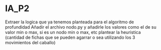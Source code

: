 # IA_P2

Extraer la logica que ya tenemos planteada para el algoritmo de profundidad
Añadir el archivo nodo.py y añadirle los valores como el de su valor min o max, si es un nodo min o max, etc
plantear la heuristica (cantidad de fichas que se pueden agarrar o sea utilizando los 3 movimientos del caballo)
